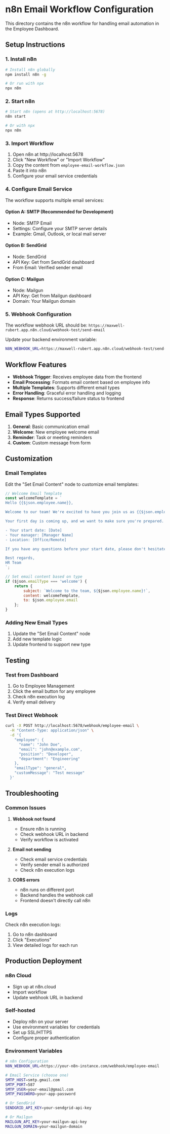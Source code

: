 # n8n Email Workflow Configuration

This directory contains the n8n workflow for handling email automation in the Employee Dashboard.

## Setup Instructions

### 1. Install n8n

```bash
# Install n8n globally
npm install n8n -g

# Or run with npx
npx n8n
```

### 2. Start n8n

```bash
# Start n8n (opens at http://localhost:5678)
n8n start

# Or with npx
npx n8n
```

### 3. Import Workflow

1. Open n8n at http://localhost:5678
2. Click "New Workflow" or "Import Workflow"
3. Copy the content from `employee-email-workflow.json`
4. Paste it into n8n
5. Configure your email service credentials

### 4. Configure Email Service

The workflow supports multiple email services:

#### Option A: SMTP (Recommended for Development)
- Node: SMTP Email
- Settings: Configure your SMTP server details
- Example: Gmail, Outlook, or local mail server

#### Option B: SendGrid
- Node: SendGrid
- API Key: Get from SendGrid dashboard
- From Email: Verified sender email

#### Option C: Mailgun
- Node: Mailgun
- API Key: Get from Mailgun dashboard
- Domain: Your Mailgun domain

### 5. Webhook Configuration

The workflow webhook URL should be: `https://maxwell-rubert.app.n8n.cloud/webhook-test/send-email`

Update your backend environment variable:
```bash
N8N_WEBHOOK_URL=https://maxwell-rubert.app.n8n.cloud/webhook-test/send-email
```

## Workflow Features

- **Webhook Trigger**: Receives employee data from the frontend
- **Email Processing**: Formats email content based on employee info
- **Multiple Templates**: Supports different email types
- **Error Handling**: Graceful error handling and logging
- **Response**: Returns success/failure status to frontend

## Email Types Supported

1. **General**: Basic communication email
2. **Welcome**: New employee welcome email
3. **Reminder**: Task or meeting reminders
4. **Custom**: Custom message from form

## Customization

### Email Templates

Edit the "Set Email Content" node to customize email templates:

```javascript
// Welcome Email Template
const welcomeTemplate = `
Hello {{$json.employee.name}},

Welcome to our team! We're excited to have you join us as {{$json.employee.position}} in the {{$json.employee.department}} department.

Your first day is coming up, and we want to make sure you're prepared. Here are a few things to know:

- Your start date: [Date]
- Your manager: [Manager Name]
- Location: [Office/Remote]

If you have any questions before your start date, please don't hesitate to reach out.

Best regards,
HR Team
`;

// Set email content based on type
if ($json.emailType === 'welcome') {
    return {
        subject: `Welcome to the team, ${$json.employee.name}!`,
        content: welcomeTemplate,
        to: $json.employee.email
    };
}
```

### Adding New Email Types

1. Update the "Set Email Content" node
2. Add new template logic
3. Update frontend to support new type

## Testing

### Test from Dashboard
1. Go to Employee Management
2. Click the email button for any employee
3. Check n8n execution log
4. Verify email delivery

### Test Direct Webhook
```bash
curl -X POST http://localhost:5678/webhook/employee-email \
  -H "Content-Type: application/json" \
  -d '{
    "employee": {
      "name": "John Doe",
      "email": "john@example.com",
      "position": "Developer",
      "department": "Engineering"
    },
    "emailType": "general",
    "customMessage": "Test message"
  }'
```

## Troubleshooting

### Common Issues

1. **Webhook not found**
   - Ensure n8n is running
   - Check webhook URL in backend
   - Verify workflow is activated

2. **Email not sending**
   - Check email service credentials
   - Verify sender email is authorized
   - Check n8n execution logs

3. **CORS errors**
   - n8n runs on different port
   - Backend handles the webhook call
   - Frontend doesn't directly call n8n

### Logs

Check n8n execution logs:
1. Go to n8n dashboard
2. Click "Executions"
3. View detailed logs for each run

## Production Deployment

### n8n Cloud
- Sign up at n8n.cloud
- Import workflow
- Update webhook URL in backend

### Self-hosted
- Deploy n8n on your server
- Use environment variables for credentials
- Set up SSL/HTTPS
- Configure proper authentication

### Environment Variables

```bash
# n8n Configuration
N8N_WEBHOOK_URL=https://your-n8n-instance.com/webhook/employee-email

# Email Service (choose one)
SMTP_HOST=smtp.gmail.com
SMTP_PORT=587
SMTP_USER=your-email@gmail.com
SMTP_PASSWORD=your-app-password

# Or SendGrid
SENDGRID_API_KEY=your-sendgrid-api-key

# Or Mailgun
MAILGUN_API_KEY=your-mailgun-api-key
MAILGUN_DOMAIN=your-mailgun-domain
```
